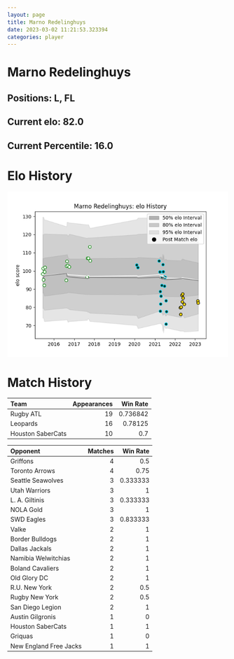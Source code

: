 ```yaml
---  
layout: page  
title: Marno Redelinghuys  
date: 2023-03-02 11:21:53.323394  
categories: player  
---
```

# Marno Redelinghuys

## Positions: L, FL

## Current elo: 82.0

## Current Percentile: 16.0

# Elo History


![elo history](history_MarnoRedelinghuys.png)
# Match History


| Team              |   Appearances |   Win Rate |
|:------------------|--------------:|-----------:|
| Rugby ATL         |            19 |   0.736842 |
| Leopards          |            16 |   0.78125  |
| Houston SaberCats |            10 |   0.7      |

| Opponent               |   Matches |   Win Rate |
|:-----------------------|----------:|-----------:|
| Griffons               |         4 |   0.5      |
| Toronto Arrows         |         4 |   0.75     |
| Seattle Seawolves      |         3 |   0.333333 |
| Utah Warriors          |         3 |   1        |
| L. A. Giltinis         |         3 |   0.333333 |
| NOLA Gold              |         3 |   1        |
| SWD Eagles             |         3 |   0.833333 |
| Valke                  |         2 |   1        |
| Border Bulldogs        |         2 |   1        |
| Dallas Jackals         |         2 |   1        |
| Namibia Welwitchias    |         2 |   1        |
| Boland Cavaliers       |         2 |   1        |
| Old Glory DC           |         2 |   1        |
| R.U. New York          |         2 |   0.5      |
| Rugby New York         |         2 |   0.5      |
| San Diego Legion       |         2 |   1        |
| Austin Gilgronis       |         1 |   0        |
| Houston SaberCats      |         1 |   1        |
| Griquas                |         1 |   0        |
| New England Free Jacks |         1 |   1        |